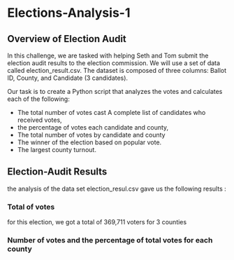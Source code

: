 # Elections-Analysis-1

## Overview of Election Audit

In this challenge, we are tasked with helping Seth and Tom submit the election audit results to the election commission. We will use a set of data called election_result.csv. The dataset is composed of three columns: Ballot ID, County, and Candidate (3 candidates). 

Our task is to create a Python script that analyzes the votes and calculates each of the following: 
-	The total number of votes cast A complete list of candidates who received votes, 
- the percentage of votes each candidate and county, 
- The total number of votes by candidate and county
- The winner of the election based on popular vote.
- The largest county turnout.

## Election-Audit Results

the analysis of the data set election_resul.csv gave us the following results :

### Total of votes

for this election, we got a total of 369,711 voters for 3 counties

### Number of votes and the percentage of total votes for each county
